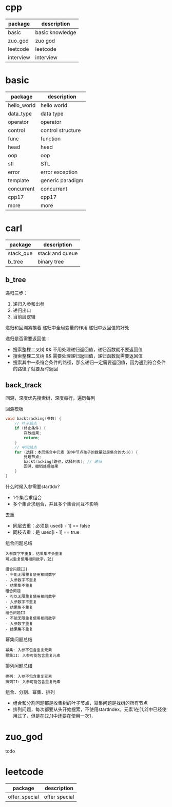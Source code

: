 # cpp
| package   | description     |
|-----------|-----------------|
| basic     | basic knowledge |
| zuo_god   | zuo god         |
| leetcode  | leetcode        |
| interview | interview       |

# basic
| package   | description       |
|-------------|-------------------|
| hello_world | hello world       |
| data_type   | data type         |
| operator    | operator          |
| control     | control structure |
| func        | function          |
| head        | head              |
| oop         | oop               |
| stl         | STL               |
| error       | error exception   |
| template    | generic paradigm  |
| concurrent  | concurrent        |
| cpp17       | cpp17             |
| more        | more              |

# carl
| package   | description   |
|-----------|---------------|
| stack_que     | stack and queue |
| b_tree     | binary tree |

## b_tree
递归三步：
1. 递归入参和出参
2. 递归出口
3. 当前层逻辑

递归和回溯紧挨着
递归中全局变量的作用
递归中返回值的好处

递归是否需要返回值：
- 搜索整棵二叉树 && 不用处理递归返回值，递归函数就不要返回值
- 搜索整棵二叉树 && 需要处理递归返回值，递归函数就需要返回值
- 搜索其中一条符合条件的路径，那么递归一定需要返回值，因为遇到符合条件的路径了就要及时返回
## back_track
回溯，深度优先搜索树，深度每行，遍历每列

回溯模板
```cpp
void backtracking(参数) {
    // 叶子结点
    if (终止条件) {
        存放结果;
        return;
    }
    // 中间结点
    for (选择：本层集合中元素（树中节点孩子的数量就是集合的大小）) {
        处理节点;
        backtracking(路径，选择列表); // 递归
        回溯，撤销处理结果
    }
}
```

什么时候入参需要startIdx?
- 1个集合求组合
- 多个集合求组合，并且多个集合间互不影响

去重
- 同层去重：必须是 used[i - 1] == false
- 同枝去重：是 used[i - 1] == true

组合问题总结
```text
入参数字不重复，结果集不会重复
可以重复使用相同数字，就i

组合问题III
- 不能无限重复使用相同数字
- 入参数字不重复
- 结果集不重复
组合问题
- 可以无限重复使用相同数字
- 入参数字不重复
- 结果集不重复
组合问题II
- 不能无限重复使用相同数字
- 入参数字重复
- 结果集不重复
```
幂集问题总结
```text
幂集: 入参不包含重复元素
幂集II: 入参可能包含重复元素
```
排列问题总结
```text
排列: 入参不包含重复元素
排列II: 入参可能包含重复元素
```

组合、分割、幂集、排列
- 组合和分割问题都是收集树的叶子节点，幂集问题是找树的所有节点
- 排列问题，每次都要从头开始搜索，不使用startIndex。元素1在[1,2]中已经使用过了，但是在[2,1]中还要在使用一次1，
# zuo_god
todo

# leetcode
| package   | description   |
|-----------|---------------|
| offer_special     | offer special |
